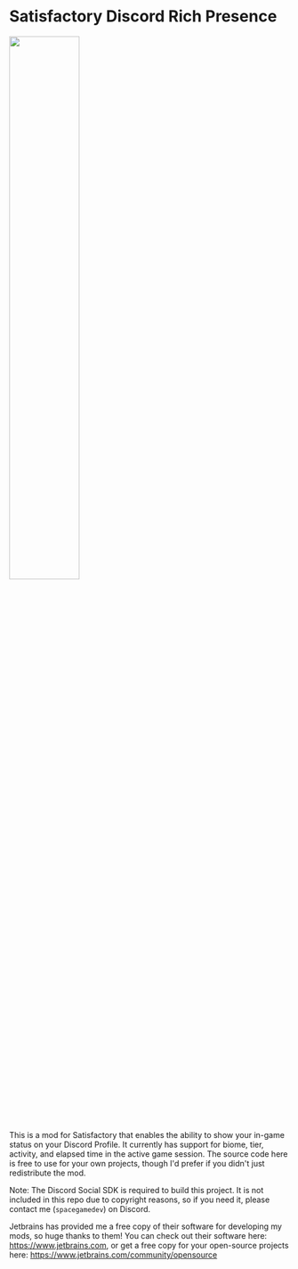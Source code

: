 # Satisfactory Discord Rich Presence
<img src="https://github.com/SpaceGameDev568/FG_DiscordRP/assets/95051062/a8d64c55-6b54-4352-a577-b41342bd5f19" width=50%>

This is a mod for Satisfactory that enables the ability to show your in-game status on your Discord Profile. It currently has support for biome, tier, activity, and elapsed time in the active game session. The source code here is free to use for your own projects, though I'd prefer if you didn't just redistribute the mod.

Note: The Discord Social SDK is required to build this project. It is not included in this repo due to copyright reasons, so if you need it, please contact me (`spacegamedev`) on Discord.

Jetbrains has provided me a free copy of their software for developing my mods, so huge thanks to them! You can check out their software here: https://www.jetbrains.com, or get a free copy for your open-source projects here: https://www.jetbrains.com/community/opensource